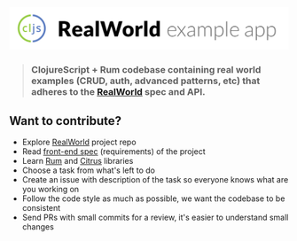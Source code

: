 ![ClojureScript + Rum example app](logo.png)


> ### ClojureScript + Rum codebase containing real world examples (CRUD, auth, advanced patterns, etc) that adheres to the [RealWorld](https://github.com/gothinkster/realworld-example-apps) spec and API.

## Want to contribute?

- Explore [RealWorld](https://github.com/gothinkster/realworld) project repo
- Read [front-end spec](https://github.com/gothinkster/realworld/tree/master/spec#frontend-specs) (requirements) of the project
- Learn [Rum](https://github.com/tonsky/rum/) and [Citrus](https://github.com/roman01la/citrus) libraries
- Choose a task from what's left to do
- Create an issue with description of the task so everyone knows what are you working on
- Follow the code style as much as possible, we want the codebase to be consistent
- Send PRs with small commits for a review, it's easier to understand small changes
